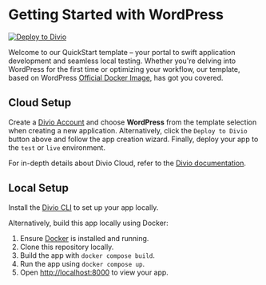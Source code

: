 # Getting Started with WordPress

[![Deploy to Divio](https://img.shields.io/badge/DEPLOY-TO%20DIVIO-DFFF67?logo=docker&logoColor=white&labelColor=333333)](https://control.divio.com/app/new/?template_url=https://github.com/divio/getting-started-with-wordpress/archive/refs/heads/main.zip)

Welcome to our QuickStart template – your portal to swift application development and seamless local testing. Whether you're delving into WordPress for the first time or optimizing your workflow, our template, based on WordPress [Official Docker Image](https://hub.docker.com/_/wordpress), has got you covered.

## Cloud Setup

Create a [Divio Account](https://control.divio.com/) and choose **WordPress** from the template selection when creating a new application. Alternatively, click the `Deploy to Divio` button above and follow the app creation wizard. Finally, deploy your app to the `test` or `live` environment.

For in-depth details about Divio Cloud, refer to the [Divio documentation](https://docs.divio.com/introduction/).

## Local Setup

Install the [Divio CLI](https://github.com/divio/divio-cli) to set up your app locally.

Alternatively, build this app locally using Docker:

1. Ensure [Docker](https://docs.docker.com/get-docker/) is installed and running.
2. Clone this repository locally.
3. Build the app with `docker compose build`.
4. Run the app using `docker compose up`.
5. Open [http://localhost:8000]() to view your app.
